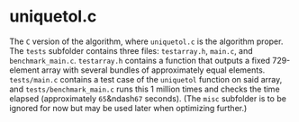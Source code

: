 # uniquetol.c

The `C` version of the algorithm, where `uniquetol.c` is the algorithm proper. The `tests` subfolder contains three files: `testarray.h`, `main.c`, and `benchmark_main.c`. `testarray.h` contains a function that outputs a fixed 729-element array with several bundles of approximately equal elements. `tests/main.c` contains a test case of the `uniquetol` function  on said array, and `tests/benchmark_main.c` runs this 1 million times and checks the time elapsed (approximately `65`&ndash`67` seconds). (The `misc` subfolder is to be ignored for now but may be used later when optimizing further.)
